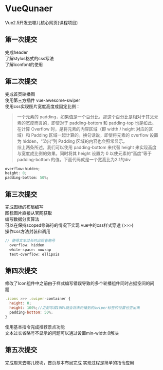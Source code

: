 # VueQunaer

Vue2.5开发去哪儿核心网页(课程项目)

## 第一次提交

完成header  
了解stylus格式的css写法  
了解iconfont的使用  

## 第二次提交

完成首页轮播图  
使用第三方插件 vue-awesome-swiper  
使用css实现图片宽度高度成固定比例：
>一个元素的 padding，如果值是一个百分比，那这个百分比是相对于其父元素的宽度而言的，即使对于 padding-bottom 和 padding-top 也是如此。  
>在计算 Overflow 时，是将元素的内容区域（即 width / height 对应的区域）和 Padding 区域一起计算的。换句话说，即使将元素的 overflow 设置为 hidden，“溢出”到 Padding 区域的内容也会照常显示。  
>综上两条所述，我们可以使用 padding-bottom 来代替 height 来实现高度与宽度成比例的效果。同时将其 height 设置为 0 以使元素的“高度”等于 padding-bottom 的值。下面代码就是一个宽高比为2:1的div

```javascript
overflow:hidden;
height: 0;
padding-bottom: 50%;
```

## 第三次提交

完成图标的布局编写  
图标图片直接从官网获取  
编写数据分页算法  
可以在保持scoped修饰符的情况下实现 vue中的css样式穿透 (>>>)  
操作css方法封装和调用

```javascript
// 使得文本过长时出现省略号
  overflow: hidden
  white-space: nowrap
  text-overflow: ellipsis
```

## 第四次提交

修改了Icon组件中之前由于样式编写错误导致的多个轮播组件同时占据空间的问题

```javascript
.icons >>> .swiper-container {
  height: 0; 
  height: 100%;//之前写成100%就会将未轮播到的swiper标签的位置也空出来
  padding-bottom: 50%;
}
```

使用基本指令完成推荐景点功能  
文本过长省略号不显示的问题可以通过设置min-width:0解决

## 第五次提交

完成周末去哪儿模块，首页基本布局完成 实现过程是简单的指令应用
